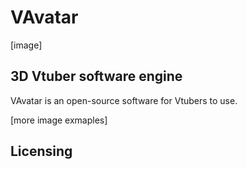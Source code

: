 # VAvatar

[image]

## 3D Vtuber software engine
VAvatar is an open-source software for Vtubers to use.


[more image exmaples]

## Licensing
